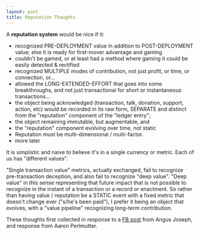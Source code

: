 ```yaml
---
layout: post
title: Reputation Thoughts
---
```


A **reputation system** would be nice if it:
* recognized PRE-DEPLOYMENT value in addition to POST-DEPLOYMENT value; 
else it is ready for first-mover advantage and gaming
* couldn't be gamed, or at least had a method where gaming it 
could be easily detected & rectified
* recognized MULTIPLE modes of contribution, 
not just profit, or time, or connection, or...
* allowed the LONG-EXTENDED-EFFORT that goes into some breakthroughs, 
and not just transactional for short or instantaneous transactions...
* the object being acknowledged (transaction, talk, donation, support, action, etc) 
would be recorded in its raw form, SEPARATE and distinct 
from the "reputation" component of the "ledger entry";
* the object remaining immutable, but augmentable, and
* the "reputation" component evolving over time, not static
* Reputation must be multi-dimensional / multi-factor.
* more later


It is simplistic and naive to believe it's in a single currency or metric.
Each of us has "different values".

"Single transaction value" metrics, actually exchanged, fail to
recognize pre-transaction deception, and also fail to recognize "deep
value". "Deep value" in this sense representing that future impact
that is not possible to recognize in the instant of a transaction or a
record or enactment. So rather than having value / reputation be a
STATIC event with a fixed metric that doesn't change ever ("s/he's
been paid"), I prefer it being an object that evolves, with a "value
pipeline" recognizing long-term contribution.

These thoughts first collected in response to a 
[FB post](https://www.facebook.com/groups/GlobalChallengesCollaboration/permalink/1264369260427146/) 
from Angus Joseph, and response from Aaron Perlmutter.